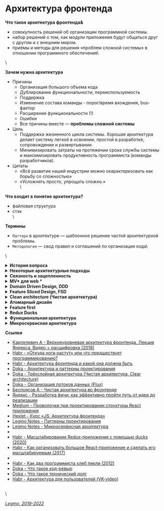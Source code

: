 # Архитектура фронтенда

**Что такое архитектура фронтенда&**

* совокупность решений об организации программной системы.
* набор решений о том, как модули приложения будут общаться друг с другом и с внешним миром.
* приёмы и методы для решения «проблем сложной системы» в отношении программного обеспечения\


\


**Зачем нужна архитектура**

* Причины
  * Организация большого объема кода
  * Дублирование функциональности, переиспользуемость
  * Поддержка
  * Изменение состава команды - порог/время вхождения, bus-фактор
  * Расширение функциональности (!)
  * Ошибки
  * Все причины вместе — **проблемы сложной системы**
* Цель
  * Поддержка жизненного цикла системы. Хорошая архитектура делает систему легкой в освоении, простой в разработке, сопровождении и развертывании.
  * Минимизировать затраты на протяжении срока службы системы и максимизировать продуктивность программиста (команды разработчиков).
* Цитаты
  * «Всё развитие нашей индустрии можно охарактеризовать как борьбу со сложностью»
  * «Усложнять просто, упрощать сложно.»\
    \


**Что входит в понятие архитектура?**

* файловая структура
* стэк\
  \


**Термины**

* `Паттерн` в архитектуре — шаблонное решение частой архитектурной проблемы.
* `Методология` — свод правил и соглашений по организации кода\


\


<details>

<summary><strong>История вопроса</strong></summary>

* 1968 — Эдсгер Дейкстра. Статья «Operator GOTO considered harmful» («Оператор GOTO — оператор безусловного перехода — зло»)
* 1970-е — Дейкстра и Дэвид Парнас — развивали идею, в соавторстве и по отдельности
* 1996 — первая подробная книга об архитектуре. Мэри Шоу и Дэвид Гэрлан. «Архитектура программного обеспечения: перспективы новой дисциплины» («Software Architecture: Perspectives on an Emerging Discipline»)
* После этого подробных книг об архитектуре ПО практически не писалось — именно из-за области применения. В каждой сфере знаний есть свои архитектурные подходы, часто не применимые в других областях. Архитектура — процесс творческий => конкретные книги про как писать архитектуру, вы не найдете.
* 2007 — вышел первый стандарт программной архитектуры: «ISO ISO / IEC 42010:2007». «IEEE 1471: ANSI / IEEE 1471 — 2000: Рекомендации по описанию преимущественно программных систем».

\


</details>

<details>

<summary><strong>Некоторые архитектурные подходы</strong></summary>

* MVC, MVP, MVVM, MV\* — 19XX
* Компонент-контейнерный подход — 2000-2010
* Domain Driven Design (DDD) — 2003
* Onion Architecture — 2003-2012
* Clean architecture (Чистая архитектура) — 2012
* Атомарная архитектура, atomic design — 2013
* Микросервисная архитектура — 2011
* Feature Based / Feature first — 2010-2016
* Vertical slices — 2010-2016
* Flux, Redux — 2015
* Redux Duсks — 2015
* Business Logic Component (BLoC)
* Feature Driven Architecture (FDA) — 2018
* Feature Sliced Design (FSD) — 2018
* Функциональная архитектура

\


</details>

<details>

<summary><strong>Связность и зацепленность</strong></summary>

Хорошая архитектура должна обладать низкой связностью, высокой зацепленностью.\
`Low coupling, high cohesion`

`Связность` (coupling) — взаимная зависимость модулей между собой.\
Сколько изменений надо внести в модули при изменении другого модуля.\
Чем ниже этот показатель — тем лучше.\
Плохо кода модули зависят друг от друга — изменили что-то в компоненте User и надо вносить кучу правок в других модулях.

`Зацепленность` (cohesion) — степень общности обязанностей модуля.\
Насколько модуль сфокусирована на решении одной задачи.\
Чем выше этот показатель — тем лучше.\
Плохо кода модуль решает несколько разных задач (например авторизация и шифрование).

Ссылки:

* [ООП: некоторые принципы разработки программ на C++](https://statmod.ru/3-5/programming/oop\_potapov/index.htm)
* [Как написать аккуратный код? Часть вторая: связность](https://bureau.ru/soviet/20200227/?ysclid=l95u4bmvwd168275487)
* [Medium - Low Coupling и High Cohesion](https://medium.com/german-gorelkin/low-coupling-high-cohesion-d36369fb1be9)
*

\


</details>

<details>

<summary><strong>MV* для web *</strong></summary>

***

`Model-View-Controller` (Модель-Вид-Контроллер)\
Конструкционный шаблон, архитектурный паттерн, концепция. 1979 г\
Описывает способ построения структуры приложения, сферы ответственности и взаимодействие каждой из частей в этой структуре.

Основная идея: нужно чётко разделять ответственность за различное функционирование в наших приложениях.\
Делим приложение на 3 основных компонента, каждый отвечает за свои задачи. Модификация каждого компонента может осуществляться независимо.

* `Model` - обработка данных и логика приложения
* `View` - представление данных пользователю (в любом формате). Пользовательский интерфейс
* `Controller` - обработка действий пользователя, вызов соответствующих ресурсов. Логика управления

Концепция стала популярна благодаря включению в две среды разработки: Struts и Ruby on Rails.

**Модификации**\
Есть много модификаций шаблона MV\*

* MVP — Model-View-Presenter
* MVVM — Model-View-View Model
* HMVC — Hierarchical MVC
* и другие\


\


**Ссылки**

* [Концепция MVC для чайников](https://ruseller.com/lessons.php?id=666)
* [MVC для веб: проще некуда](https://habr.com/ru/post/181772/)
* [Habr - Честный MVC на React + Redux (2016)](https://habr.com/ru/company/developersoft/blog/305812/)
* [Doka - Архитектурный паттерн MVC](https://doka.guide/js/architecture-mvc/)
* [Medium - Прощай, Redux (2018)](https://medium.com/devschacht/jack-scott-goodbye-redux-4f11cc3c6af5)
* [MVVM: проектирование приложений для Windows](https://skillbox.ru/media/code/mvvm\_proektirovanie\_prilozheniy\_dlya\_windows/)
* [Habr - Паттерны для новичков: MVC vs MVP vs MVVM (2014)](https://habr.com/ru/post/215605/)
* [Habr - MVVM: полное понимание (+WPF) Часть 1](https://habr.com/ru/post/338518/)

***

\


</details>

<details>

<summary><strong>Domain Driven Design, DDD</strong></summary>

`Domain Driven Design` (предметно-ориентированное проектирование) - подход построения моделей программных продуктов.

DDD не связан с технологиями. Это про архитектуру.\
Вместо этого речь идет о развитии знаний о бизнесе и использовании технологий для обеспечения ценности.

Книга Эрика Эванса «Предметно-ориентированное проектирование (DDD): структуризация сложных программных систем»\
Рекоменация Кузебюрдина (It-Kamasutra)

Программное обеспечение это не только код. Код редко является конечной целью вашей работы. Код это только средства решения бизнес-задач. Так почему код должен быть на языке отличном от языка бизнеса? DDD подчеркивает что код и бизнес должны говорить на одном языке. Когда барьер преодолён, нет необходимости в переводе или утомительной синхронизации, информация не потеряется. Каждый участник влияет на Бизнес-Домен, не только разработчики. Получающееся программное обеспечение - единственная правда для общего языка.

Три основных понятия:

* Единый Язык (Ubiquitous Language)
* Стратегическое моделирование (Strategic Design)
* Тактическое моделирование (Tactical Design)

**Картинки**

![Схема 1](../Assets/Img/architecture-ddd-1.jpg)\
\


**Ссылки**

* [Habr - Domain Driven Design на практике](https://habr.com/ru/post/334126/)
* [Domain Driven Design (DDD) - что это такое? И как начать использовать DDD в разработке](https://blog-programmista.ru/post/132-ddd-what-is-it.html)
* [Что можно узнать о Domain Driven Design за 10 минут?](https://itnan.ru/post.php?c=1\&p=489352)
*

\


</details>

<details>

<summary><strong>Feature Sliced Design, FSD</strong></summary>

`Feature Sliced Design` - методология проектирования архитектуры frontend-приложений.\
Свод правил и соглашений по организации кода

Полезна для средних и больших проектов, которые будут в вашем распоряжении несколько лет.\
Учитывает регулярные изменения требований бизнеса.

Не привязана к конкретному языку программирования, UI-фреймворку или менеджеру состояния.

Одним из минусов является высокий порог входа.\
Разработчик должен понимать как работает этот подход и при разработке очередного модуля вам придется подумать о правильности его расположения.

Выделяются следующие архитектурные абстракции:

* `слои` - по области влияния
  * app - инициализация приложения (init, styles, providers, ...);
  * processes - бизнес-процессы приложения управляющие страницами (payment, auth, ...);
  * pages - страницы приложения (user-page, ...);
  * features - части функциональности приложения (auth-by-oauth, ...);
  * entities - бизнес-сущности (viewer, order, ...);
  * shared - переиспользуемый инфраструктурный код (UIKit, libs, API, ...).
* `слайсы` - по бизнес-домену
  * разделение кода на слайсы зависит от проекта, не определяется методологией
  * Например:
    * user
    * post
    * comment
* `сегменты` - по назначению в реализации
  * ui - UI-представление модуля (components, widgets, canvas, ...);
  * model - бизнес-логика модуля (store, effects/actions, hooks/contracts, ...);
  * lib - вспомогательные библиотеки;
  * api - логика взаимодействия с API;
  * config - модуль конфигурации приложения и его окружения.

\*\*\*

* Методология состоит из разделения на
  * страницы
  * виджеты
  * фичи
  * сущности
  * shared-компоненты
* В папке каждой сущности, виджета, страницы происходит разделение на
  * /ui,
  * /lib,
  * /model.

Основная сложность при использовании методологии заключается в том, чтобы грамотно разбить код.\
Всегда проще просто взять, вынести компоненты фичи в папку `/components`, но со временем - с ростом проекта - приходит понимание того, что не всё так просто, и длинная папка `/components` может не радовать, как и размазывание логики фичи по множеству папок, будь то `/redux` или какая-нибудь `/core` папка, куда складываются бизнес-сущности и их логика.

**Ссылки**

* [Оф. сайт](https://feature-sliced.design/)
* [Habr - Архитектура фронтенда и какой она должна быть (2022)](https://habr.com/ru/post/667214/)
* [Илья Азин (Яндекс) — Доклад Feature-Sliced Design (2021, YouTube)](https://www.youtube.com/watch?v=af-PD2yIUiU)
* [Методология "feature-sliced" - идеальный способ структурировать растущий проект?](https://okusov.ru/metodologiya-feature-sliced-idealnyj-sposob-strukturirovat-rastushij-proekt)
* [Структура frontend-приложений. Миф или реальность? (2022)](https://vc.ru/s/fly-code/512625-struktura-frontend-prilozheniy-mif-ili-realnost)
*

\


</details>

<details>

<summary><strong>Clean architecture (Чистая архитектура)</strong></summary>

***

2012 г.

`Чистая архитектура` — способ разделения ответственностей и частей функциональности по степени их близости к предметной области приложения.\


`Предметная область` (домен) — часть реального мира, которую моделируем программой.\
Такие преобразования данных, которые отражают преобразования в реальном мире.\
Например, если мы обновили название товара, то замена старого имени на новое и есть преобразование предметной области (доменное преобразование).

Также называют `трёхслойной арзитектурой` — приложение делится на слои

* `домен` в центре
* `прикладной слой` вокруг него
* `слой адаптеров` снаружи

Чем дальше мы от центра — тем функциональность кода более «сервисная», тем дальше она от предметной области нашего приложения.\
Это важно когда мы принимаем решение, к какому слою отнести какой-либо модуль.

**Ссылки**

* [Robert C. Martin - The Clean Architecture](https://blog.cleancoder.com/uncle-bob/2012/08/13/the-clean-architecture.html)
* [Беспоясов А - Чистая архитектура во фронтенде](https://bespoyasov.ru/blog/clean-architecture-on-frontend/)
* [Беспоясов А - Чистая архитектура во фронтенде. Доклад (YouTube)](https://youtu.be/h4WQRqNjmX0)
* [Беспоясов А - Чистая архитектура во фронтенде. Слайды к докладу](https://bespoyasov.ru/slides/clean-architecture-on-frontend/)

\


</details>

<details>

<summary><strong>Атомарный дизайн</strong></summary>

Модульная методология для создания библиотек паттернов, простых в поддержке, масштабировании и развитии.\
Создание крупных и сложных UI-компонентов из более мелких и простых.

Брэд Фрост, 2016.\


5 категорий компонентов:

* `атомы` - неделимы элементы. Кнопка, ссылка, цвет
* `молекулы` - несколько атомов. Строка поиска - текстовое поле + кнопка + пиктограмма + подсказки
* `организмы` - несколько молекул и атомов. Шапка сайта
* `шаблон` - законченные веб-страницы или экраны приложений (но с тестовым контентом)
* `страницы` - шаблон, заполненный реальным контентом (картинками, текстами и т.д.)

Примеры реализации

* [Storybook](https://storybook.js.org/) - инструмент для разработки и управления библиотекой UI компонентов. Open Source
* [Pattern Lab](https://patternlab.io/) - генератор статических сайтов, использующий методологию атомарного дизайна.

Ссылки:

* [Habr - Атомарный веб-дизайн (2015)](https://habr.com/ru/post/249223/)
* [Брэд Фрост — Атомарный дизайн (перевод)](https://medium.com/%D0%B0%D1%82%D0%BE%D0%BC%D0%B0%D1%80%D0%BD%D1%8B%D0%B9-%D0%B4%D0%B8%D0%B7%D0%B0%D0%B9%D0%BD/atomic-design-foreword-4960ad17bc1a)
* [Всё, что вам нужно знать об атомарном дизайне](https://deadsign.ru/ui/everything-you-need-to-know-about-atomic-design/)

\


</details>

<details>

<summary><strong>Feature first</strong></summary>

Большое приложение должно быть набором небольших приложений, которые функционируют изолированно.

`Feature` — единица проекта, на основе разнообразия которых строится продукт. `Feature-first` — предполагает, что все компоненты, объединенные общей логикой и интерфейсом, являются фичей и располагаются в одном месте.

Иногда под `features` понимают пользовательские сценарии.\
Например — добавление товара в корзину, пополнение кошелька.\
Есть сущности (пользователь, товар, корзина), есть действия которые мы с ними можем соврешить - подписатьсся на пользователя, зарегистрировать его, авторизовать... Эти действия — features.

Открывая папку feature/Profile, мы находим весь код, относящийся к функционалу профиля пользователя и сразу получаем представление, как это работает.

Похоже на микросервисную архитектуру.

Общий подход:

* Вне папки компонента нет файлов, которые связывают его с приложением.
* Когда вы используете компонент в приложении — вы импортируете его, как если бы это был любой другой модуль или библиотека. Вплоть до включения файла Readme.md в папку каждого компонента.

Преимущества:

* вы поощряете изоляцию и инкапсуляцию ваших компонентов пользовательского интерфейса. Вы буквально гарантируете, что компоненты вашего приложения будут повторно использоваться в будущих проектах.

\*\*\*

**Ссылки**

* [Организация кода в масштабных React проектах.(2018)](https://blogru.4xxi.com/%D0%BE%D1%80%D0%B3%D0%B0%D0%BD%D0%B8%D0%B7%D0%B0%D1%86%D0%B8%D1%8F-%D0%BA%D0%BE%D0%B4%D0%B0-%D0%B2-%D0%BC%D0%B0%D1%81%D1%88%D1%82%D0%B0%D0%B1%D0%BD%D1%8B%D1%85-react-%D0%BF%D1%80%D0%BE%D0%B5%D0%BA%D1%82%D0%B0%D1%85-bc00ce1621e3) -[Medium - Feature First Organization (2016)](https://medium.com/front-end-weekly/the-secret-to-organization-in-functional-programming-913484e85fc9)

\


</details>

<details>

<summary><strong>Redux Duсks</strong></summary>

См [Legmo Notes - React. Ducks](../js/react.md#ducks)

\


</details>

<details>

<summary><strong>Функциональная архитектура</strong></summary>

Примерно так:

* до начала работы с кодом анализируем будущий продукт
* решаем какие потребуются функции
* выделяем функции общие для разных частей
* расставляем их по рейтингу и т.д.
* [Шерер П - Функциональная архитектура цифровых продуктов. Часть 1](https://sherer-pro.turbopages.org/sherer.pro/s/blog/funkcionalnaja-arhitektura-cifrovyh-produktov-chast-1/)
* [Шерер П - Функциональная архитектура цифровых продуктов. Часть 2](https://sherer-pro.turbopages.org/sherer.pro/s/blog/funkcionalnaja-arhitektura-cifrovyh-produktov-chast-2/)
* [Шерер П - Функциональная архитектура цифровых продуктов. Часть 3](https://sherer-pro.turbopages.org/sherer.pro/s/blog/funkcionalnaya-arxitektura-cifrovyx-produktov-chast-3/?last\_related=1\&turbo\_feed\_type=full)

\


</details>

<details>

<summary><strong>Микросервисная архитектура</strong></summary>

См [Legmo Notes - Микросервисная архитектура](../webdeveloping/microservices.md)

\


</details>

**Ссылки**

* [Карпелевич А - Верхнеуровневая архитектура фронтенда. Лекция Яндекса. Видео + расшифровка (2018)](https://itnan.ru/post.php?c=1\&p=425611)
* [Habr - «Откуда ноги растут» или что предшествует программированию?](https://habr.com/ru/company/otus/blog/493898/)
* [Habr - Архитектура фронтенда и какой она должна быть](https://habr.com/ru/post/667214/)
* [Doka - Архитектура и паттерны проектирования](https://doka.guide/js/architecture-and-design-patterns/)
* [Doka - Трёхслойная архитектура (Чистая архитектура, Clear architecture)](https://doka.guide/js/clean-architecture/)
* [Doka - Организация потоков данных (Flux)](https://doka.guide/js/architecture-data-flow/)
* [Беспоясов А - Чистая архитектура во фронтенде](https://bespoyasov.ru/blog/clean-architecture-on-frontend/)
* [Яндекс - Разработка фичи: как эффективно пройти путь от идеи до реализации](https://academy.yandex.ru/journal/razrabotka-fichi-kak-effektivno-projti-put-ot-idei-do-realizacii)
* [Medium - Проволочки при проектировании структуры React приложения](https://medium.com/@vladimirmorulus/%D0%BF%D1%80%D0%BE%D0%B2%D0%BE%D0%BB%D0%BE%D1%87%D0%BA%D0%B8-%D0%BF%D1%80%D0%B8-%D0%BF%D1%80%D0%BE%D0%B5%D0%BA%D1%82%D0%B8%D1%80%D0%BE%D0%B2%D0%B0%D0%BD%D0%B8%D0%B8-%D1%81%D1%82%D1%80%D1%83%D0%BA%D1%82%D1%83%D1%80%D1%8B-react-%D0%BF%D1%80%D0%B8%D0%BB%D0%BE%D0%B6%D0%B5%D0%BD%D0%B8%D1%8F-609f80105e2c)
* [Hexlet - Курс «JS: Архитектура фронтенда»](https://ru.hexlet.io/courses/js-frontend-architecture)
* [Legmo Notes - Паттерны проектирования](pattern.md)
* [Legmo Notes - Микросервисная архитектура](../webdeveloping/microservices.md)
*
* [Habr - Масштабирование Redux-приложения с помощью ducks (2020)](https://habr.com/ru/company/otus/blog/492638/?ysclid=l6sz05stk7523793176)
* [Habr - Как организовать большое React-приложение и сделать его масштабируемым (2017)](https://habr.com/ru/company/nix/blog/329060/)
*
* [Habr - Как два программиста хлеб пекли (2012)](https://habr.com/ru/post/153225/)
* [Doka - Что такое код-ревью](https://doka.guide/tools/code-review/)
* [Doka - Что такое технический долг](https://doka.guide/js/technical-debt/)
* [Habr - Архитектура для пользователей (VK-video)](https://habr.com/ru/company/vk/blog/687752/)

\
\


[_Legmo, 2019-2022_](https://github.com/Legmo/notes/)
